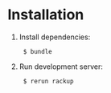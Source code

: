 # Installation

1. Install dependencies:

        $ bundle

2. Run development server:

        $ rerun rackup
